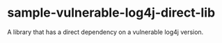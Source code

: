 # sample-vulnerable-log4j-direct-lib

A library that has a direct dependency on a vulnerable log4j version.
